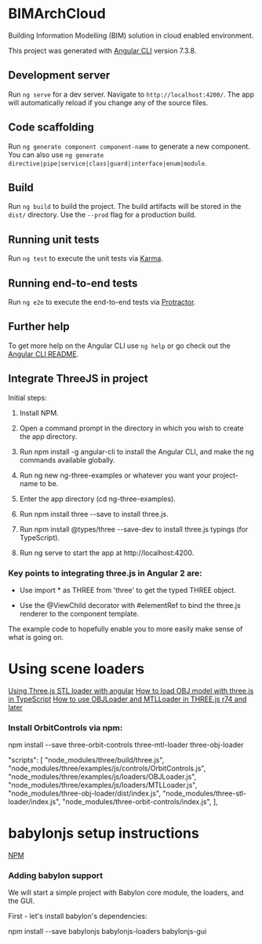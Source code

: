 # BIMArchCloud

Building Information Modelling (BIM) solution in cloud enabled environment.


This project was generated with [Angular CLI](https://github.com/angular/angular-cli) version 7.3.8.

## Development server

Run `ng serve` for a dev server. Navigate to `http://localhost:4200/`. The app will automatically reload if you change any of the source files.

## Code scaffolding

Run `ng generate component component-name` to generate a new component. You can also use `ng generate directive|pipe|service|class|guard|interface|enum|module`.

## Build

Run `ng build` to build the project. The build artifacts will be stored in the `dist/` directory. Use the `--prod` flag for a production build.

## Running unit tests

Run `ng test` to execute the unit tests via [Karma](https://karma-runner.github.io).

## Running end-to-end tests

Run `ng e2e` to execute the end-to-end tests via [Protractor](http://www.protractortest.org/).

## Further help

To get more help on the Angular CLI use `ng help` or go check out the [Angular CLI README](https://github.com/angular/angular-cli/blob/master/README.md).


## Integrate ThreeJS in project
Initial steps:

1. Install NPM.

2. Open a command prompt in the directory in which you wish to create the app directory.

3. Run npm install -g angular-cli to install the Angular CLI, and make the ng commands available globally.

4. Run ng new ng-three-examples or whatever you want your project-name to be.

5. Enter the app directory (cd ng-three-examples).

6. Run npm install three --save to install three.js.

7. Run npm install @types/three --save-dev to install three.js typings (for TypeScript).

8. Run ng serve to start the app at http://localhost:4200.

### Key points to integrating three.js in Angular 2 are:

- Use import * as THREE from 'three' to get the typed THREE object.

- Use the @ViewChild decorator with #elementRef to bind the three.js renderer to the component template.

The example code to hopefully enable you to more easily make sense of what is going on.

# Using scene loaders
[Using Three.js STL loader with angular](https://stackoverflow.com/questions/46519609/using-three-js-stl-loader-with-angular)
[How to load OBJ model with three.js in TypeScript](https://stackoverflow.com/questions/16334505/how-to-load-obj-model-with-three-js-in-typescript)
[How to use OBJLoader and MTLLoader in THREE.js r74 and later](https://stackoverflow.com/questions/35380403/how-to-use-objloader-and-mtlloader-in-three-js-r74-and-later)


### Install OrbitControls via npm:

npm install --save three-orbit-controls three-mtl-loader three-obj-loader

"scripts": [
              "node_modules/three/build/three.js",                           
              "node_modules/three/examples/js/controls/OrbitControls.js",
              "node_modules/three/examples/js/loaders/OBJLoader.js",
              "node_modules/three/examples/js/loaders/MTLLoader.js",
              "node_modules/three-obj-loader/dist/index.js",
              "node_modules/three-stl-loader/index.js",
              "node_modules/three-orbit-controls/index.js",
            ],


# babylonjs setup instructions

[NPM](https://doc.babylonjs.com/features/npm_support#example-using-webpack)

### Adding babylon support

We will start a simple project with Babylon core module, the loaders, and the GUI.

First - let's install babylon's dependencies:

npm install --save babylonjs babylonjs-loaders babylonjs-gui